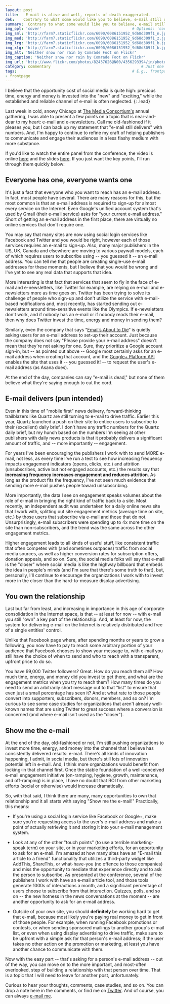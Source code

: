 ```yaml
---
layout: post
title:   E-mail is alive and well, reports of death exaggerated.
dek:    Contrary to what some would like you to believe, e-mail still delivers. 
summary:  Contrary to what some would like you to believe, e-mail still delivers.
img_opt: 'cover'                                        # Options: 'cover' or 'inlne' or 'none'
img_sml: 'http://farm7.staticflickr.com/6090/6086151952_9d68d309f1_n.jpg'                          # Default on cover or inline
img_med: 'http://farm7.staticflickr.com/6090/6086151952_9d68d309f1_z.jpg'                          # 640x512px cover, inline
img_lrg: 'http://farm7.staticflickr.com/6090/6086151952_9d68d309f1_b.jpg'                          # 800x640px cover, inline
img_xlg: 'http://farm7.staticflickr.com/6090/6086151952_9d68d309f1_b.jpg'                         # 1200x960px cover only
img_alt: 'Neither snow nor rain by Comrade Foot on Flickr'                                             # Alt for inline
img_caption: 'Neither snow nor rain by Comrade Foot on Flickr'                                         # Caption for either
img_url: 'http://www.flickr.com/photos/82437626@N00/4356293394/in/photolist-7CX9fN-9JerHX-9hnHks-a9SsT5'                                             # URL to original image
category: commentary                                        # Just one of the 4xCs
tags:                                                   # E.g., frontpage
- frontpage
---
```


I believe that the opportunity cost of social media is quite high: precious time, energy and money is invested into the "new" and "exciting," while the established and reliable channel of e-mail is often neglected.
{: .lead}

Last week in cold, snowy Chicago at [The Media Consortium's](http://www.themediaconsortium.org/2014-annual-conference/) annual gathering, I was able to present a few points on a topic that is near-and-dear to my heart: e-mail and e-newsletters. Call me old-fashioned if it pleases you, but I can back up my statement that "e-mail still delivers" with numbers. And, I'm happy to continue to refine my craft of helping publishers to communicate and engage their audiences in a less flashy medium with more substance.

If you'd like to watch the entire panel from the conference, the video is online [here](http://www.youtube.com/watch?v=sLdp_IcDOtA) and the slides [here](http://ps.ht/tmc2014enewsletters ). If you just want the key points, I'll run through them quickly below: 

## Everyone has one, everyone wants one

It's just a fact that everyone who you want to reach has an e-mail address. In fact, most people have several. There are many reasons for this, but the most common is that an e-mail address is required to sign-up for almost every service on the Internet. Even Google's unified account system that's used by Gmail (their e-mail service) asks for "your current e-mail address." Short of getting an e-mail address in the first place, there are virtually no online services that don't require one. 

You may say that many sites are now using social login services like Facebook and Twitter and you would be right, however each of those services requires an e-mail to sign-up. Also, many major publishers in the US, UK, Canada and elsewhere are moving to various paywall models, each of which requires users to subscribe using -- you guessed it -- an e-mail address. You can tell me that people are creating single-use e-mail addresses for these moments, but I believe that you would be wrong and I've yet to see any real data that supports that idea. 

More interesting is that fact that services that seem to fly in the face of e-mail and e-newsletters, like Twitter for example, are relying on e-mail and e-newsletters more as time goes on. Twitter has been trying to solve its challenge of people who sign-up and don't utilize the service with e-mail-based notifications and, most recently, has started sending out e-newsletters around time-sensitive events like the Olympics. If e-newsletters don't work, and if nobody has an e-mail or if nobody reads their e-mail, then why does Twitter invest the time, energy and money in sending them? 

Similarly, even the company that says “[Email’s About to Die](http://www.wired.com/business/2014/01/next-big-thing-missed-facebook-co-founder-says-email/)” is quietly asking users for an e-mail address to set-up their account. Just because the company does not say "Please provide your e-mail address" doesn't mean that they're not asking for one. Sure, they prioritize a Google account sign-in, but -- as pointed out above -- Google most certainly asks for an e-mail address when creating that account, and the [Google+ Platform API](https://developers.google.com/+/api/oauth) enables the site that uses it -- you guessed it! -- to request the user's e-mail address (as Asana does).

At the end of the day, companies can say "e-mail is dead," but none of them believe what they're saying enough to cut the cord.

## E-mail delivers (pun intended)

Even in this time of "mobile first" news delivery, forward-thinking trailblazers like Quartz are still turning to e-mail to drive traffic. Earlier this year, Quartz launched a push on their site to entice users to subscribe to their (excellent) daily brief. I don't have any traffic numbers for the Quartz daily brief, but my hunch based on the numbers I'm seeing at other publishers with daily news products is that it probably delivers a significant amount of traffic, and -- more importantly -- engagement. 

For years I've been encouraging the publishers I work with to send MORE e-mail, not less, as every time I've run a test to see how increasing frequency impacts engagement indicators (opens, clicks, etc.) and attrition (unsubscribes, active but not engaged accounts, etc.) the results say that **increasing frequency increases engagement and reduces attrition**. As long as the product fits the frequency, I've not seen much evidence that sending more e-mail pushes people toward unsubscribing. 

More importantly, the data I see on engagement speaks volumes about the role of e-mail in bringing the right kind of traffic back to a site. Most recently, an independent audit was undertaken for a daily online news site that I work with, splitting out site engagement metrics (average time on site, etc.) by those users that subscribe via e-mail and those that do not. Unsurprisingly, e-mail subscribers were spending up to 4x more time on the site than non-subscribers, and the trend was the same across the other engagement metrics. 

Higher engagement leads to all kinds of useful stuff, like consistent traffic that often competes with (and sometimes outpaces) traffic from social media sources, as well as higher conversion rates for subscription offers, donation appeals, and so on. Sure, the social media folks will say that e-mail is the "closer" where social media is like the highway billboard that embeds the idea in people's minds (and I'm sure that there's some truth to that), but, personally, I'll continue to encourage the organizations I work with to invest more in the closer than the hard-to-measure display advertising.

## You own the relationship

Last but far from least, and increasing in importance in this age of corporate consolidation in the Internet space, is that -- at least for now -- with e-mail you still "own" a key part of the relationship. And, at least for now, the system for delivering e-mail on the Internet is relatively distributed and free of a single entities' control. 

Unlike that Facebook page where, after spending months or years to grow a following, you now have to pay to reach some arbitrary portion of your audience that Facebook chooses to show your message to, with e-mail you still have the choice of when to send and who to reach with a transparent, upfront price to do so.

You have 99,000 Twitter followers? Great. How do you reach them all? How much time, energy, and money did you invest to get there, and what are the engagement metrics when you try to reach them? How many times do you need to send an arbitrarily short message out to that "list" to ensure that even just a small percentage has seen it? And at what rate to those people convert into supporters, subscribers, donors, members, and so on? I'm curious to see some case studies for organizations that aren't already well-known names that are using Twitter to great success where a conversion is concerned (and where e-mail isn't used as the "closer"). 

## Show me the e-mail

At the end of the day, old-fashioned or not, I'm still pushing organizations to invest more time, energy, and money into the channel that I believe has consistently delivered results: e-mail. There's all kinds of innovation happening, I admit, in social media, but there's still lots of innovation potential left in e-mail. And, I think more organizations would benefit from locking-in that channel first. Once the stable foundation of a well-conceived e-mail engagement initiative (on-ramping, hygiene, growth, maintenance, and off-ramping) is in place, I have no doubt that ROI from other marketing efforts (social or otherwise) would increase dramatically.

So, with that said, I think there are many, many opportunities to own that relationship and it all starts with saying "Show me the e-mail!" Practically, this means:

* If you're using a social login service like Facebook or Google+, make sure you're requesting access to the user's e-mail address and make a point of actually retrieving it and storing it into your e-mail management system.

* Look at any of the other "touch points" (to use a terrible marketing-speak term) on your site, or in your marketing efforts, for an opportunity to ask for an e-mail. I'm amazed at how many sites have an "E-mail this article to a friend" functionality that utilizes a third-party widget like AddThis, ShareThis, or what-have-you (no offence to those companies) and miss the opportunity to mediate that experience directly and to ask the person to subscribe. As presented at the conference, several of the publishers I work with have an e-mail article tool, and those tools generate 1000s of interactions a month, and a significant percentage of users choose to subscribe from that interaction. Quizzes, polls, and so on -- the new hotness in the news conversations at the moment -- are another opportunity to ask for an e-mail address.

* Outside of your own site, you should **definitely** be working hard to get that e-mail, because most likely you're paying real money to get in front of those people. For example, when running Facebook promotions or contests, or when sending sponsored mailings to another group's e-mail list, or even when using display advertising to drive traffic, make sure to be upfront with a simple ask for that person's e-mail address; if the user takes no other action on the promotion or marketing, at least you have another chance to communicate with them. 

Now with the easy part -- that's asking for a person's e-mail address -- out of the way, you can move on to the more important, and most-often overlooked, step of building a relationship with that person over time. That is a topic that I will need to leave for another post, unfortunately.

Curious to hear your thoughts, comments, case studies, and so on. You can drop a note here in the comments, or find me on [Twitter](http://twitter.com/phillipadsmith). And of course, you can always [e-mail me](/about/#contact). 


 
